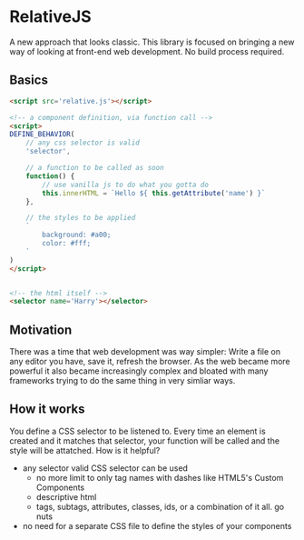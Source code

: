 # RelativeJS
A new approach that looks classic.
This library is focused on bringing a new way of looking at front-end web development.
No build process required.


## Basics
```html
<script src='relative.js'></script>

<!-- a component definition, via function call -->
<script>
DEFINE_BEHAVIOR(
	// any css selector is valid
	'selector',

	// a function to be called as soon 
	function() { 
		// use vanilla js to do what you gotta do
		this.innerHTML = `Hello ${ this.getAttribute('name') }`
	},

	// the styles to be applied
	`
		background: #a00;
		color: #fff;
	`
)
</script>


<!-- the html itself -->
<selector name='Harry'></selector>
```


## Motivation
There was a time that web development was way simpler: Write a file on any editor you have, save it, refresh the browser. As the web became more powerful it also became increasingly complex and bloated with many frameworks trying to do the same thing in very simliar ways.



## How it works
You define a CSS selector to be listened to. Every time an element is created and it matches that selector, your function will be called and the style will be attatched. How is it helpful?
- any selector valid CSS selector can be used
	- no more limit to only tag names with dashes like HTML5's Custom Components
	- descriptive html
	- tags, subtags, attributes, classes, ids, or a combination of it all. go nuts
- no need for a separate CSS file to define the styles of your components





